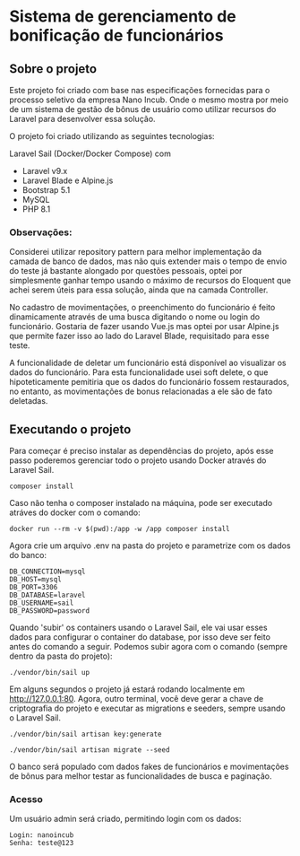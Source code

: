 # Sistema de gerenciamento de bonificação de funcionários

## Sobre o projeto

Este projeto foi criado com base nas especificações fornecidas para o processo seletivo da empresa Nano Incub. Onde o mesmo mostra por meio de um sistema de gestão de bônus de usuário como utilizar recursos do Laravel para desenvolver essa solução.

O projeto foi criado utilizando as seguintes tecnologias:

Laravel Sail (Docker/Docker Compose) com
- Laravel v9.x
- Laravel Blade e Alpine.js
- Bootstrap 5.1
- MySQL
- PHP 8.1


### Observações:

Considerei utilizar repository pattern para melhor implementação da camada de banco de dados, mas não quis extender mais o tempo de envio do teste já bastante alongado por questões pessoais, optei por simplesmente ganhar tempo usando o máximo de recursos do Eloquent que achei serem úteis para essa solução, ainda que na camada Controller.

No cadastro de movimentações, o preenchimento do funcionário é feito dinamicamente através de uma busca digitando o nome ou login do funcionário. Gostaria de fazer usando Vue.js mas optei por usar Alpine.js que permite fazer isso ao lado do Laravel Blade, requisitado para esse teste. 

A funcionalidade de deletar um funcionário está disponível ao visualizar os dados do funcionário. Para esta funcionalidade usei soft delete, o que hipoteticamente pemitiria que os dados do funcionário fossem restaurados, no entanto, as movimentações de bonus relacionadas a ele são de fato deletadas. 

## Executando o projeto

Para começar é preciso instalar as dependências do projeto, após esse passo poderemos gerenciar todo o projeto usando Docker através do Laravel Sail. 

```
composer install
```
Caso não tenha o composer instalado na máquina, pode ser executado atráves do docker com o comando:
```
docker run --rm -v $(pwd):/app -w /app composer install
```

Agora crie um arquivo .env na pasta do projeto e parametrize com os dados do banco:

```
DB_CONNECTION=mysql
DB_HOST=mysql
DB_PORT=3306
DB_DATABASE=laravel
DB_USERNAME=sail
DB_PASSWORD=password
```

Quando 'subir' os containers usando o Laravel Sail, ele vai usar esses dados para configurar o container do database, por isso deve ser feito antes do comando a seguir. Podemos subir agora com o comando (sempre dentro da pasta do projeto): 

```
./vendor/bin/sail up
```

Em alguns segundos o projeto já estará rodando localmente em 
http://127.0.0.1:80. Agora, outro terminal, você deve gerar a chave de criptografia do projeto e executar as migrations e seeders, sempre usando o Laravel Sail.

```
./vendor/bin/sail artisan key:generate
```
```
./vendor/bin/sail artisan migrate --seed
```

O banco será populado com dados fakes de funcionários e movimentações de bônus para melhor testar as funcionalidades de busca e paginação. 

### Acesso

Um usuário admin será criado, permitindo login com os dados:
```
Login: nanoincub
Senha: teste@123
```


